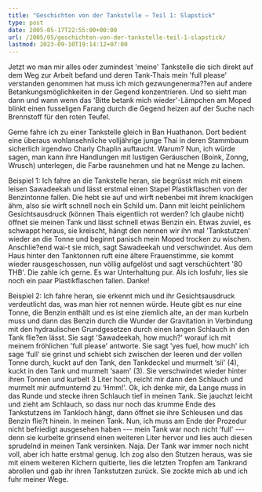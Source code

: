 ```yaml
---
title: "Geschichten von der Tankstelle – Teil 1: Slapstick"
type: post
date: 2005-05-17T22:55:00+00:00
url: /2005/05/geschichten-von-der-tankstelle-teil-1-slapstick/
lastmod: 2023-09-10T19:14:12+07:00
---
```

Jetzt wo man mir alles oder zumindest 'meine' Tankstelle die sich direkt auf dem Weg zur Arbeit befand und deren Tank-Thais mein 'full please' verstanden genommen hat muss ich mich gezwungenerma??en auf andere Betankungsmöglichkeiten in der Gegend konzentrieren. Und so sieht man dann und wann wenn das 'Bitte betank mich wieder'-Lämpchen am Moped blinkt einen fusseligen Farang durch die Gegend heizen auf der Suche nach Brennstoff für den roten Teufel.

Gerne fahre ich zu einer Tankstelle gleich in Ban Huathanon. Dort bedient eine überaus wohlansehnliche volljährige junge Thai in deren Stammbaum sicherlich irgendwo Charly Chaplin auftaucht. Warum? Nun, ich würde sagen, man kann ihre Handlungen mit lustigen Geräuschen (Boink, Zonng, Wrusch) unterlegen, die Farbe rausnehmen und hat ne Menge zu lachen.

Beispiel 1: Ich fahre an die Tankstelle heran, sie begrüsst mich mit einem leisen Sawadeekah und lässt erstmal einen Stapel Plastikflaschen von der Benzintonne fallen. Die hebt sie auf und wirft nebenbei mit ihrem knackigen ähm, also sie wirft schnell noch ein Schild um. Dann mit leicht peinlichem Gesichtsausdruck (können Thais eigentlich rot werden? Ich glaube nicht) öffnet sie meinen Tank und lässt schnell etwas Benzin ein. Etwas zuviel, es schwappt heraus, sie kreischt, hängt den nennen wir ihn mal 'Tankstutzen' wieder an die Tonne und beginnt panisch mein Moped trocken zu wischen. Anschlie?end wai-t sie mich, sagt Sawadeekah und verschwindet. Aus dem Haus hinter den Tanktonnen ruft eine ältere Frauenstimme, sie kommt wieder rausgeschossen, nun völlig aufgelöst und sagt verschüchtert '80 THB'. Die zahle ich gerne. Es war Unterhaltung pur. Als ich losfuhr, lies sie noch ein paar Plastikflaschen fallen. Danke!

Beispiel 2: Ich fahre heran, sie erkennt mich und ihr Gesichtsausdruck verdeutlicht das, was man hier rot nennen würde. Heute gibt es nur eine Tonne, die Benzin enthält und es ist eine ziemlich alte, an der man kurbeln muss und dann das Benzin durch die Wunder der Gravitation in Verbindung mit den hydraulischen Grundgesetzen durch einen langen Schlauch in den Tank flie?en lässt. Sie sagt 'Sawadeekah, how much?' worauf ich mit meinem fröhlichen 'full please' antworte. Sie sagt 'yes fuel, how much' ich sage &#8216;full' sie grinst und schiebt sich zwischen der leeren und der vollen Tonne durch, kuckt auf den Tank, den Tankdeckel und murmelt &#8216;sii' (4), kuckt in den Tank und murmelt &#8216;saam' (3). Sie verschwindet wieder hinter ihren Tonnen und kurbelt 3 Liter hoch, reicht mir dann den Schlauch und murmelt mir aufmunternd zu &#8216;Hmm!'. Ok, ich denke mir, da Lange muss in das Runde und stecke ihren Schlauch tief in meinen Tank. Sie jauchzt leicht und zieht am Schlauch, so dass nur noch das krumme Ende des Tankstutzens im Tankloch hängt, dann öffnet sie ihre Schleusen und das Benzin flie?t hinein. In meinen Tank. Nun, ich muss am Ende der Prozedur nicht befriedigt ausgesehen haben --- mein Tank war noch nicht &#8216;full' --- denn sie kurbelte grinsend einen weiteren Liter hervor und lies auch diesen sprudelnd in meinen Tank versinken. Naja. Der Tank war immer noch nicht voll, aber ich hatte erstmal genug. Ich zog also den Stutzen heraus, was sie mit einem weiteren Kichern quitierte, lies die letzten Tropfen am Tankrand abrollen und gab ihr ihren Tankstutzen zurück. Sie zockte mich ab und ich fuhr meiner Wege.
